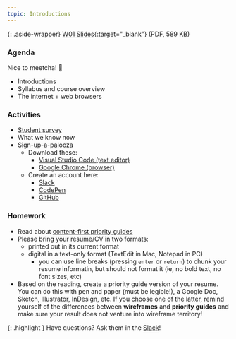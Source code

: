 ```yaml
---
topic: Introductions
---
```


{: .aside-wrapper}
<span class="highlighter">
[W01 Slides](files/w01-internet-and-browsers.min.pdf){:target="_blank"} (PDF, 589 KB)
</span>

### Agenda


Nice to meetcha! <span class="text-larger">👋</span>

- Introductions
- Syllabus and course overview
- The internet + web browsers

### Activities

- [Student survey](https://goo.gl/forms/ZR3ctAr5tJh0kFPq2)
- What we know now
- Sign-up-a-palooza
    - Download these:
        - [Visual Studio Code (text editor)](https://code.visualstudio.com/)
        - [Google Chrome (browser)](https://www.google.com/chrome/)
    - Create an account here:
        - [Slack](https://mica-web.slack.com/)
        - [CodePen](http://codepen.io/)
        - [GitHub](https://github.com/)

### Homework

- Read about [content-first priority guides](https://alistapart.com/article/priority-guides-a-content-first-alternative-to-wireframes)
- Please bring your resume/CV in two formats:
  - printed out in its current format
  - digital in a text-only format (TextEdit in Mac, Notepad in PC)
    - you can use line breaks (pressing `enter` or `return`) to chunk your resume informatin, but should not format it (ie, no bold text, no font sizes, etc)
- Based on the reading, create a priority guide version of your resume. You can do this with pen and paper (must be legible!), a Google Doc, Sketch, Illustrator, InDesign, etc. If you choose one of the latter, remind yourself of the differences between **wireframes** and **priority guides** and make sure your result does not venture into wireframe territory!

{: .highlight }
Have questions? Ask them in the [Slack](https://mica-web.slack.com/)!
